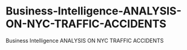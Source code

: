 # Business-Intelligence-ANALYSIS-ON-NYC-TRAFFIC-ACCIDENTS
Business Intelligence ANALYSIS ON NYC TRAFFIC ACCIDENTS
